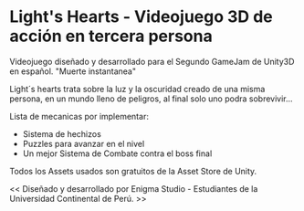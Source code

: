 # Light's Hearts - Videojuego 3D de acción en tercera persona

Videojuego diseñado y desarrollado para el Segundo GameJam de Unity3D en español. "Muerte instantanea"

Light´s hearts trata sobre la luz y la oscuridad creado de una misma persona, en un mundo lleno de peligros, al final solo uno podra sobrevivir...

Lista de mecanicas por implementar: 
- Sistema de hechizos
- Puzzles para avanzar en el nivel
- Un mejor Sistema de Combate contra el boss final

Todos los Assets usados son gratuitos de la Asset Store de Unity.

<< Diseñado y desarrollado por Enigma Studio - Estudiantes de la Universidad Continental de Perú. >>


